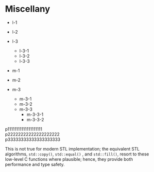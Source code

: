 # Miscellany

* l-1
* l-2
* l-3
  * l-3-1
  * l-3-2
  * l-3-3


* m-1
* m-2
* m-3
  * m-3-1
  * m-3-2
  * m-3-3
    * m-3-3-1
    * m-3-3-2

p11111111111111111111  
p22222222222222222222  
p33333333333333333333  





This is not true for modern STL implementation; the equivalent STL algorithms, `std::copy()`, `std::equal()` , and `std::fill()`, resort to these low-level C functions where plausible; hence, they provide both performance and type safety.
